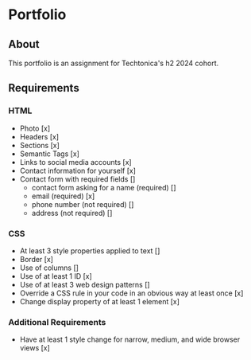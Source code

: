 # Portfolio

## About

This portfolio is an assignment for Techtonica's h2 2024 cohort.

## Requirements

### HTML

- Photo [x]
- Headers [x]
- Sections [x]
- Semantic Tags [x]
- Links to social media accounts [x]
- Contact information for yourself [x]
- Contact form with required fields []
  - contact form asking for a name (required) []
  - email (required) [x]
  - phone number (not required) []
  - address (not required) []

### CSS

- At least 3 style properties applied to text []
- Border [x]
- Use of columns []
- Use of at least 1 ID [x]
- Use of at least 3 web design patterns []
- Override a CSS rule in your code in an obvious way at least once [x]
- Change display property of at least 1 element [x]

### Additional Requirements

- Have at least 1 style change for narrow, medium, and wide browser views [x]
